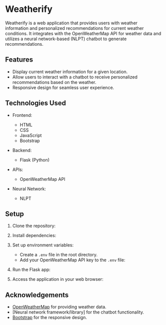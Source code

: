 # Weatherify

Weatherify is a web application that provides users with weather information and personalized recommendations for current weather conditions. It integrates with the OpenWeatherMap API for weather data and utilizes a neural network-based (NLPT) chatbot to generate recommendations.

## Features

- Display current weather information for a given location.
- Allow users to interact with a chatbot to receive personalized recommendations based on the weather.
- Responsive design for seamless user experience.
## Technologies Used

- Frontend:
  - HTML
  - CSS
  - JavaScript
  - Bootstrap
  
- Backend:
  - Flask (Python)
  
- APIs:
  - OpenWeatherMap API
  
- Neural Network:
  - NLPT

## Setup

1. Clone the repository:


2. Install dependencies:


3. Set up environment variables:
   - Create a `.env` file in the root directory.
   - Add your OpenWeatherMap API key to the `.env` file:


4. Run the Flask app:


5. Access the application in your web browser:




## Acknowledgements

- [OpenWeatherMap](https://openweathermap.org/) for providing weather data.
- [Neural network framework/library] for the chatbot functionality.
- [Bootstrap](https://getbootstrap.com/) for the responsive design.



